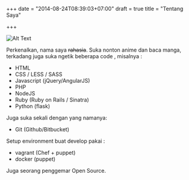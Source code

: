 +++
date = "2014-08-24T08:39:03+07:00"
draft = true
title = "Tentang Saya"

+++

![Alt Text](http:// "About Me")

Perkenalkan, nama saya ~~rahasia~~. Suka nonton anime dan baca manga,
terkadang juga suka ngetik beberapa code , misalnya :

* HTML
* CSS / LESS / SASS
* Javascript (jQuery/AngularJS)
* PHP
* NodeJS
* Ruby (Ruby on Rails / Sinatra)
* Python (flask)

Juga suka sekali dengan yang namanya:

* Git (Github/Bitbucket)

Setup environment buat develop pakai :

* vagrant (Chef + puppet)
* docker (puppet)

Juga seorang penggemar Open Source.
